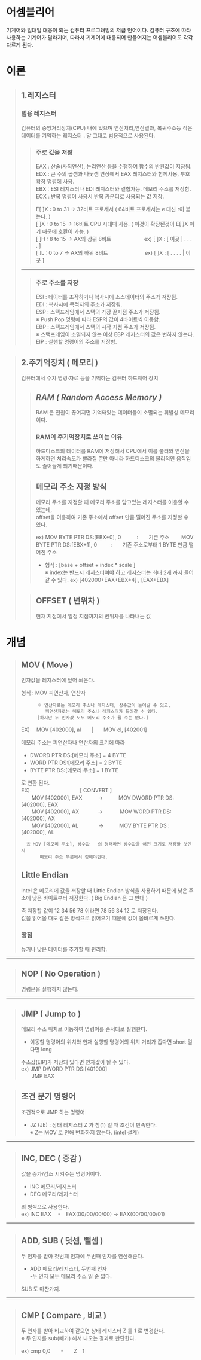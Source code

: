 




어셈블리어
===
기계어와 일대일 대응이 되는 컴퓨터 프로그래밍의 저급 언어이다. 
컴퓨터 구조에 따라 사용하는 기계어가 달라지며, 
따라서 기계어에 대응되어 만들어지는 어셈블리어도 각각 다르게 된다. 


# 이론
> ## 1.레지스터
>  ### 범용 레지스터
>  컴퓨터의 중앙처리장치(CPU) 내에 있으며 연산처리,연산결과, 복귀주소등 작은 데이터를 기억하는 레지스터 . 말 그대로 범용적으로 사용된다.
> > ### **주로 값을 저장**   
> >EAX : 산술(사칙연산), 논리연산 등을 수행하여 함수의 반환값이 저장됨.   
> >EDX : 큰 수의 곱셈과 나눗셈 연상에서 EAX 레지스터와 함께사용, 부호 확장 명령에 사용.   
> > EBX : ESI 레지스터나 EDI 레지스터와 결합가능. 메모리 주소를 저장함.   
> > ECX : 반복 명령어 사용시 반복 카운터로 사용되는 값 저장.   
> >
> > E[ ]X : 0 to 31 -> 32비트 프로세서 ( 64비트 프로세서는 e 대신 r이 붙는다. )   
> > [ ]X : 0 to 15 -> 16비트 CPU 시대때 사용. ( 이것이 확장된것이 E[ ]X 이기 때문에 호환이 가능. )   
> > [ ]H : 8 to 15 -> AX의 상위 8비트 　　　　　　ex)  [ ]X : [    이곳    |   . . . .   ]   
> > [ ]L : 0 to 7 -> AX의 하위 8비트　　　　　　　ex)  [ ]X : [   . . . .   |   이곳    ]   
> - - -
>  > ### **주로 주소를 저장**
>  > ESI : 데이터를 조작하거나 복사시에 소스데이터의 주소가 저장됨.   
>  > EDI : 복사시에 목적지의 주소가 저장됨.   
>  > ESP : 스택프레임에서 스택의 가장 끝지점 주소가 저장됨.       
>  > ※ Push Pop 명령에 따라 ESP의 값이 4바이트씩 이동함.   
>  > EBP : 스택프레임에서 스택의 시작 지점 주소가 저장됨.   
>  > ※ 스택프레임이 소멸되지 않는 이상 EBP 레지스터의 값은 변하지 않는다.   
>  > EIP : 실행할 명령어의 주소를 저장함.
    
> ## 2.주기억장치 ( 메모리 )   
> 컴퓨터에서 수치·명령·자료 등을 기억하는 컴퓨터 하드웨어 장치   
> > *RAM ( Random Access Memory )*   
> > ---    
> > RAM 은 전원이 끊어지면 기억돼있는 데이터들이 소멸되는 휘발성 메모리이다.   
> >
> > ### RAM이 주기억장치로 쓰이는 이유
> > 하드디스크의 데이터를 RAM에 저장해서 CPU에서 이를 불러와 연산을 하게하면 처리속도가 빨라질 뿐만 아니라 하드디스크의 물리적인 움직임도 줄어들게 되기때문이다.
>    
> > **메모리 주소 지정 방식**
> > ---
> > 메모리 주소를 지정할 때 메모리 주소를 담고있는 레지스터를 이용할 수 있는데,     
> > offset을 이용하여 기존 주소에서 offset 만큼 떨어진 주소를 지정할 수 있다.    
> >
> > ex) MOV BYTE PTR DS:[EBX+0], 0　　　:　　기존 주소
> > 　　MOV BYTE PTR DS:[EBX+1], 0 　 　:　　기존 주소로부터 1 BYTE 만큼 떨어진 주소   
> > - 형식 : [base + offset + index * scale ]   
> > ※ index는 반드시 레지스터여야 하고 레지스터는 최대 2개 까지 들어갈 수 있다.
> > ex) [402000+EAX+EBX*4] , [EAX+EBX]
> 
> > ## OFFSET ( 변위차 )   
> > 현재 지점에서 일정 지점까지의 변위차를 나타내는 값    
# 개념
>##  MOV ( Move )
>	인자값을 레지스터에 덮어 씌운다.   
>
>	형식 : MOV 피연산자, 연산자   
>
> 			※ 연산자로는 메모리 주소나 레지스터, 상수값이 들어갈 수 있고,    
>			   피연산자로는 메모리 주소나 레지스터가 들어갈 수 있다.
>			[하지만 두 인자값 모두 메모리 주소가 될 수는 없다.]
> 			
> EX) 　MOV [402000], al　　|　　MOV cl, [402001]    
> 
> 
> 메모리 주소는 피연산자나 연산자의 크기에 따라 
> + DWORD PTR DS:[메모리 주소]   	=	4 BYTE
> + WORD PTR DS:[메모리 주소]   	=	2 BYTE
> + BYTE PTR DS:[메모리 주소]			= 1 BYTE   
> 
> 로 변환 된다.   
> EX)　　　　　 　　　 　[ CONVERT ]   
> 　　MOV [402000], EAX　　　->　　　MOV DWORD PTR DS:[402000], EAX   
> 　　MOV [402000], AX　 　 　-> 　　　MOV WORD PTR DS:[402000], AX   
> 　　MOV [402000], AL 　 　 　->　　　MOV BYTE PTR DS :[402000], AL   
>    
> 		※ MOV [메모리 주소], 상수값   의 형태라면 상수값을 어떤 크기로 저장할 것인지    
>			 메모리 주소 부분에서 정해야한다.     
>   
>   ## Little Endian
> Intel 은 메모리에 값을 저장할 때 Little Endian 방식을 사용하기 때문에 낮은 주소에 낮은 바이트부터 저장한다. ( Big Endian 은 그 반대 )    
> 
> 즉 저장할 값이 12 34 56 78 이라면 78 56 34 12 로 저장된다.     
>  값을 읽어올 때도 같은 방식으로 읽어오기 때문에 값이 올바르게 쓰인다.   
>
> ### 장점    
> 높거나 낮은 데이터를 추가할 때 편리함.    
- -  -
> ## NOP  ( No Operation )   
> 명령문을 실행하지 않는다.   
> 
- - -
> ## JMP ( Jump to )   
> 메모리 주소 위치로 이동하여 명령어를 순서대로 실행한다.      
> + 이동할 명령어의 위치와 현재 실행할 명령어의 위치 거리가 좁다면 short 멀다면 long     
>    
> 주소값(EIP)가 저장돼 있다면 인자값이 될 수 있다.      
> ex) JMP DWORD PTR DS:[401000]       
> 　　JMP EAX     

> ## 조건 분기 명령어 
> 조건적으로 JMP 하는 명령어   
> 
> - JZ (JE) : 상태 레지스터 Z 가 참(1) 일 때 조건이 만족한다.   
> ※ Z는 MOV 로 인해 변화하지 않는다. (intel 설계)
- - -
> ## INC, DEC ( 증감 )   
> 값을 증가/감소 시켜주는 명령어이다.   
> + INC 메모리/레지스터     
> + DEC 메모리/레지스터      
>    
> 의 형식으로 사용한다.    
> ex) INC EAX 　-　EAX(00/00/00/00) -> EAX(00/00/00/01)     
- - -
> ## ADD, SUB ( 덧셈, 뺄셈 )    
> 두 인자를 받아 첫번째 인자에 두번째 인자를 연산해준다.   
> + ADD 메모리/레지스터, 두번째 인자     
> -두 인자 모두 메모리 주소 일 순 없다.   
> 
> SUB 도 마찬가지.   
- - -
> ## CMP ( Compare , 비교 )
> 두 인자를 받아 비교하여 같으면 상태 레지스터 Z 를 1 로 변경한다.   
> ※ 두 인자를 sub(빼기) 해서 나오는 결과로 판단한다.    
> 
> ex) cmp 0,0　　-　　Z　1   
> 